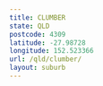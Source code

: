 ```yaml
---
title: CLUMBER
state: QLD
postcode: 4309
latitude: -27.98728
longitude: 152.523366
url: /qld/clumber/
layout: suburb
---
```

